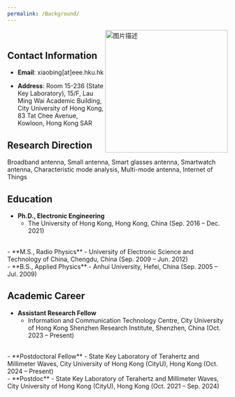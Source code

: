 ```yaml
---
permalink: /Background/
---
```


<img src="https://github.com/fheuihueh/XB_HKU/raw/master/images/a/photoo.jpg" width="280px" align="right" alt="图片描述">

<br /> 


## Contact Information

- **Email**: xiaobing[at]eee.hku.hk
  
- **Address**: Room 15-236 (State Key Laboratory), 15/F, Lau Ming Wai Academic Building, City University of Hong Kong, 83 Tat Chee Avenue, Kowloon, Hong Kong SAR

## Research Direction

Broadband antenna, Small antenna, Smart glasses antenna, Smartwatch antenna, Characteristic mode analysis, Multi-mode antenna, Internet of Things

## Education

- **Ph.D., Electronic Engineering**
  - The University of Hong Kong, Hong Kong, China (Sep. 2016 – Dec. 2021)
<br /> 
- **M.S., Radio Physics**
  - University of Electronic Science and Technology of China, Chengdu, China (Sep. 2009 – Jun. 2012)
<br /> 
- **B.S., Applied Physics**
  - Anhui University, Hefei, China (Sep. 2005 – Jul. 2009)

## Academic Career

- **Assistant Research Fellow**
  - Information and Communication Technology Centre, City University of Hong Kong Shenzhen Research Institute, Shenzhen, China  (Oct. 2023 – Present)
    
<br /> 
- **Postdoctoral Fellow**
  - State Key Laboratory of Terahertz and Millimeter Waves, City University of Hong Kong (CityU), Hong Kong (Oct. 2024 – Present)
    
<br /> 
- **Postdoc**
  - State Key Laboratory of Terahertz and Millimeter Waves, City University of Hong Kong (CityU), Hong Kong (Oct. 2021 – Sep. 2024)

